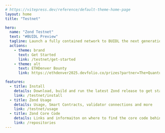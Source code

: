 ```yaml
---
# https://vitepress.dev/reference/default-theme-home-page
layout: home
title: "Testnet"

hero:
  name: "Zond Testnet"
  text: "#BUIDL Preview"
  tagline: Launch a fully contained network to BUIDL the next generation post quantum secure blockchain 
  actions:
    - theme: brand
      text: Get Started
      link: /testnet/get-started
    - theme: alt
      text: ETHDenver Bounty
      link: https://ethdenver2025.devfolio.co/prizes?partner=The+Quantum+Resistant+Ledger

features:
  - title: Install
    details: Download, build and run the latest Zond release to get started
    link: /testnet/install
  - title: Zond Usage
    details: Usage, Smart Contracts, validator connections and more
    link: /testnet/usage
  - title: Zond Core Code
    details: Links and informaiton on where to find the core code behind the Zond netowrk
    link: /repositories
---
```




